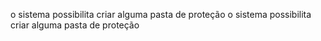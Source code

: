 o sistema possibilita criar alguma pasta de proteção
o sistema possibilita criar alguma pasta de proteção

